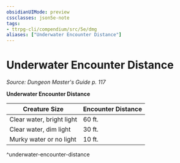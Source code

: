 ```yaml
---
obsidianUIMode: preview
cssclasses: json5e-note
tags:
- ttrpg-cli/compendium/src/5e/dmg
aliases: ["Underwater Encounter Distance"]
---
```

# Underwater Encounter Distance
*Source: Dungeon Master's Guide p. 117* 

**Underwater Encounter Distance**

| Creature Size | Encounter Distance |
|---------------|--------------------|
| Clear water, bright light | 60 ft. |
| Clear water, dim light | 30 ft. |
| Murky water or no light | 10 ft. |
^underwater-encounter-distance